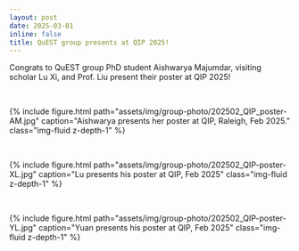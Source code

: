 ```yaml
---
layout: post
date: 2025-03-01
inline: false
title: QuEST group presents at QIP 2025!
---
```


Congrats to QuEST group PhD student Aishwarya Majumdar, visiting scholar Lu Xi, and Prof. Liu present their poster at QIP 2025!

<p>&nbsp;</p>
<div class="row justify-content-sm-left">
    <div class="col-sm-9 mt-4 mt-md-0">
        {% include figure.html path="assets/img/group-photo/202502_QIP_poster-AM.jpg" caption="Aishwarya presents her poster at QIP, Raleigh, Feb 2025." class="img-fluid z-depth-1" %}
    </div>
</div>

<p>&nbsp;</p>
<div class="row justify-content-sm-left">
    <div class="col-sm-9 mt-4 mt-md-0">
        {% include figure.html path="assets/img/group-photo/202502_QIP-poster-XL.jpg" caption="Lu presents his poster at QIP, Feb 2025" class="img-fluid z-depth-1" %}
    </div>
</div>


<p>&nbsp;</p>
<div class="row justify-content-sm-left">
    <div class="col-sm-9 mt-4 mt-md-0">
        {% include figure.html path="assets/img/group-photo/202502_QIP-poster-YL.jpg" caption="Yuan presents his poster at QIP, Feb 2025" class="img-fluid z-depth-1" %}
    </div>
</div>


